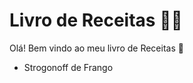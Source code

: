 # Livro de Receitas :man_cook: 

Olá! Bem vindo ao meu livro de Receitas :wave: 

- Strogonoff de Frango

  

 

